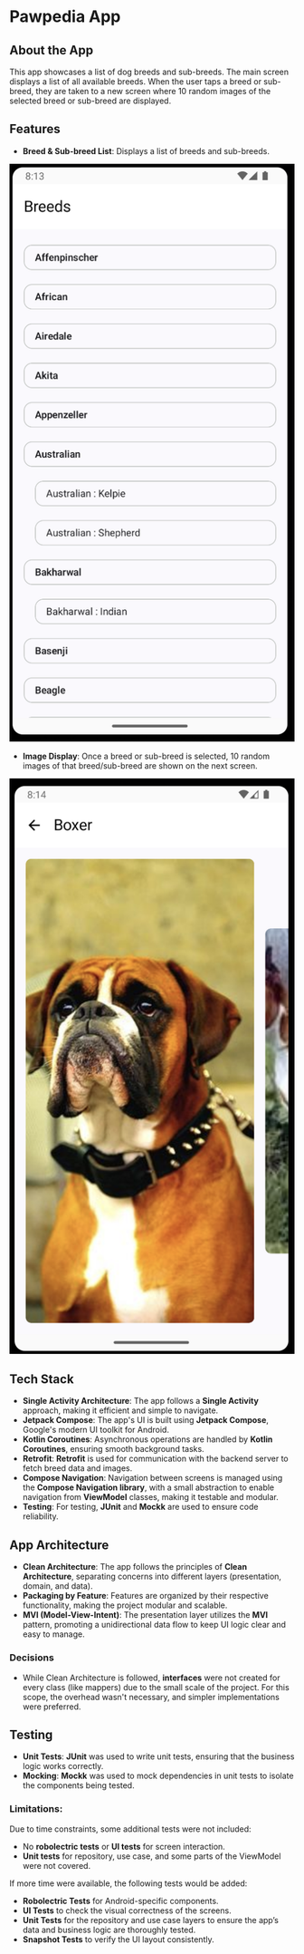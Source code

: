 # Pawpedia App

## About the App

This app showcases a list of dog breeds and sub-breeds. The main screen displays a list of all available breeds. When the user taps a breed or sub-breed, they are taken to a new screen where 10 random images of the selected breed or sub-breed are displayed.

## Features

- **Breed & Sub-breed List**: Displays a list of breeds and sub-breeds.

<img src="pictures/1.png" width="900">

- **Image Display**: Once a breed or sub-breed is selected, 10 random images of that breed/sub-breed are shown on the next screen.

<img src="pictures/2.png" width="900">

## Tech Stack

- **Single Activity Architecture**: The app follows a **Single Activity** approach, making it efficient and simple to navigate.
- **Jetpack Compose**: The app's UI is built using **Jetpack Compose**, Google's modern UI toolkit for Android.
- **Kotlin Coroutines**: Asynchronous operations are handled by **Kotlin Coroutines**, ensuring smooth background tasks.
- **Retrofit**: **Retrofit** is used for communication with the backend server to fetch breed data and images.
- **Compose Navigation**: Navigation between screens is managed using the **Compose Navigation library**, with a small abstraction to enable navigation from **ViewModel** classes, making it testable and modular.
- **Testing**: For testing, **JUnit** and **Mockk** are used to ensure code reliability.

## App Architecture

- **Clean Architecture**: The app follows the principles of **Clean Architecture**, separating concerns into different layers (presentation, domain, and data).
- **Packaging by Feature**: Features are organized by their respective functionality, making the project modular and scalable.
- **MVI (Model-View-Intent)**: The presentation layer utilizes the **MVI** pattern, promoting a unidirectional data flow to keep UI logic clear and easy to manage.

### Decisions
- While Clean Architecture is followed, **interfaces** were not created for every class (like mappers) due to the small scale of the project. For this scope, the overhead wasn't necessary, and simpler implementations were preferred.

## Testing

- **Unit Tests**: **JUnit** was used to write unit tests, ensuring that the business logic works correctly.
- **Mocking**: **Mockk** was used to mock dependencies in unit tests to isolate the components being tested.

### Limitations:
Due to time constraints, some additional tests were not included:
- No **robolectric tests** or **UI tests** for screen interaction.
- **Unit tests** for repository, use case, and some parts of the ViewModel were not covered.

If more time were available, the following tests would be added:
- **Robolectric Tests** for Android-specific components.
- **UI Tests** to check the visual correctness of the screens.
- **Unit Tests** for the repository and use case layers to ensure the app’s data and business logic are thoroughly tested.
- **Snapshot Tests** to verify the UI layout consistently.
